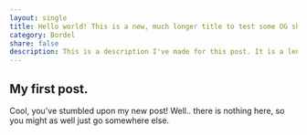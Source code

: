 ```yaml
---
layout: single
title: Hello world! This is a new, much longer title to test some OG shennanigans. 78
category: Bordel
share: false
description: This is a description I've made for this post. It is a lengthy one and will probably (and hopefully) break some tests I am about to do. Sadly, this much text is still not enough of what I need. 197
---
```


## My first post.

Cool, you've stumbled upon my new post! Well.. there is nothing here, so you might as well just go somewhere else.
